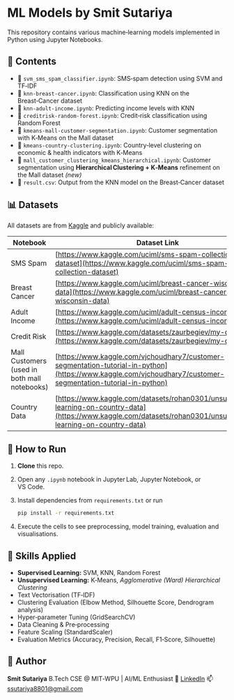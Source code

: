# ML Models by Smit Sutariya

This repository contains various machine‑learning models implemented in Python using Jupyter Notebooks.

## 📂 Contents

* 📒 `svm_sms_spam_classifier.ipynb`: SMS‑spam detection using SVM and TF‑IDF
* 📒 `knn-breast-cancer.ipynb`: Classification using KNN on the Breast‑Cancer dataset
* 📒 `knn-adult-income.ipynb`: Predicting income levels with KNN
* 📒 `creditrisk-random-forest.ipynb`: Credit‑risk classification using Random Forest
* 📒 `kmeans-mall-customer-segmentation.ipynb`: Customer segmentation with K‑Means on the Mall dataset
* 📒 `kmeans-country-clustering.ipynb`: Country‑level clustering on economic & health indicators with K‑Means
* 📒 `mall_customer_clustering_kmeans_hierarchical.ipynb`: Customer segmentation using **Hierarchical Clustering + K‑Means** refinement on the Mall dataset *(new)*
* 📄 `result.csv`: Output from the KNN model on the Breast‑Cancer dataset

## 📊 Datasets

All datasets are from [Kaggle](https://www.kaggle.com) and publicly available:

| Notebook                                     | Dataset Link                                                                                                                                                       |
| -------------------------------------------- | ------------------------------------------------------------------------------------------------------------------------------------------------------------------ |
| SMS Spam                                     | [https://www.kaggle.com/uciml/sms-spam-collection-dataset](https://www.kaggle.com/uciml/sms-spam-collection-dataset)                                               |
| Breast Cancer                                | [https://www.kaggle.com/uciml/breast-cancer-wisconsin-data](https://www.kaggle.com/uciml/breast-cancer-wisconsin-data)                                             |
| Adult Income                                 | [https://www.kaggle.com/uciml/adult-census-income](https://www.kaggle.com/uciml/adult-census-income)                                                               |
| Credit Risk                                  | [https://www.kaggle.com/datasets/zaurbegiev/my-dataset](https://www.kaggle.com/datasets/zaurbegiev/my-dataset)                                                     |
| Mall Customers (used in both mall notebooks) | [https://www.kaggle.com/vjchoudhary7/customer-segmentation-tutorial-in-python](https://www.kaggle.com/vjchoudhary7/customer-segmentation-tutorial-in-python)       |
| Country Data                                 | [https://www.kaggle.com/datasets/rohan0301/unsupervised-learning-on-country-data](https://www.kaggle.com/datasets/rohan0301/unsupervised-learning-on-country-data) |

## 🚀 How to Run

1. **Clone** this repo.
2. Open any `.ipynb` notebook in Jupyter Lab, Jupyter Notebook, or VS Code.
3. Install dependencies from `requirements.txt` or run

   ```bash
   pip install -r requirements.txt
   ```
4. Execute the cells to see preprocessing, model training, evaluation and visualisations.

## 🧠 Skills Applied

* **Supervised Learning:** SVM, KNN, Random Forest
* **Unsupervised Learning:** K‑Means, *Agglomerative (Ward) Hierarchical Clustering*
* Text Vectorisation (TF‑IDF)
* Clustering Evaluation (Elbow Method, Silhouette Score, Dendrogram analysis)
* Hyper‑parameter Tuning (GridSearchCV)
* Data Cleaning & Pre‑processing
* Feature Scaling (StandardScaler)
* Evaluation Metrics (Accuracy, Precision, Recall, F1‑Score, Silhouette)

## 👤 Author

**Smit Sutariya**
B.Tech CSE @ MIT‑WPU | AI/ML Enthusiast
🔗 [LinkedIn](https://www.linkedin.com/in/smitsutariya)
📫 [ssutariya8801@gmail.com](mailto:ssutariya8801@gmail.com)
